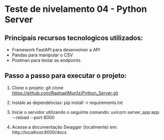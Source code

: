 # Teste de nivelamento 04 - Python Server

## Principais recursos tecnologicos utilizados:
 - Framework FastAPI para desenvolver a API
 - Pandas para manipular o CSV
 - Postman para testar as endpoints

## Passo a passo para executar o projeto:

1. Clone o projeto:
git clone https://github.com/RaphaelMun1z/Python_Server.git

2. Instale as dependências:
pip install -r requirements.txt

3. Inicie o servidor utilizando o seguinte comando:
uvicorn server_app:app --reload --port 8000

4. Acesse a documentação Swagger (localmente) em:
http://localhost:8000/docs